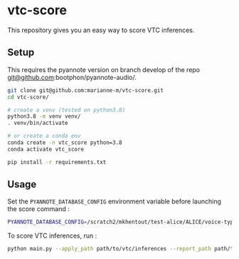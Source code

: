 # vtc-score

This repository gives you an easy way to score VTC inferences.

## Setup

This requires the pyannote version on branch develop of the repo git@github.com:bootphon/pyannote-audio/.

```bash
git clone git@github.com:marianne-m/vtc-score.git
cd vtc-score/

# create a venv (tested on python3.8)
python3.8 -m venv venv/
. venv/bin/activate

# or create a conda env
conda create -n vtc_score python=3.8
conda activate vtc_score

pip install -r requirements.txt
```

## Usage

Set the `PYANNOTE_DATABASE_CONFIG` environment variable before launching the score command :

```bash
PYANNOTE_DATABASE_CONFIG=/scratch2/mkhentout/test-alice/ALICE/voice-type-classifier/pyannote_tmp_config/tmp_data/database.yml
```

To score VTC inferences, run :

```bash
python main.py --apply_path path/to/vtc/inferences --report_path path/to/fscore/report.csv
```
